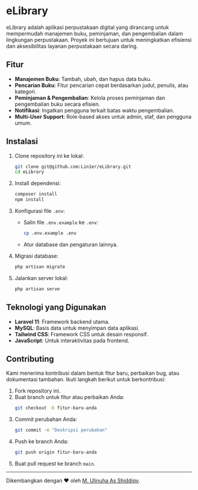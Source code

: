 # eLibrary

eLibrary adalah aplikasi perpustakaan digital yang dirancang untuk mempermudah manajemen buku, peminjaman, dan pengembalian dalam lingkungan perpustakaan. Proyek ini bertujuan untuk meningkatkan efisiensi dan aksesibilitas layanan perpustakaan secara daring.

## Fitur

- **Manajemen Buku**: Tambah, ubah, dan hapus data buku.
- **Pencarian Buku**: Fitur pencarian cepat berdasarkan judul, penulis, atau kategori.
- **Peminjaman & Pengembalian**: Kelola proses peminjaman dan pengembalian buku secara efisien.
- **Notifikasi**: Ingatkan pengguna terkait batas waktu pengembalian.
- **Multi-User Support**: Role-based akses untuk admin, staf, dan pengguna umum.

## Instalasi

1. Clone repository ini ke lokal:
   ```bash
   git clone git@github.com:Lin1er/eLibrary.git
   cd eLibrary
   ```

2. Install dependensi:
   ```bash
   composer install
   npm install
   ```

3. Konfigurasi file `.env`:
   - Salin file `.env.example` ke `.env`:
     ```bash
     cp .env.example .env
     ```
   - Atur database dan pengaturan lainnya.

4. Migrasi database:
   ```bash
   php artisan migrate
   ```

5. Jalankan server lokal:
   ```bash
   php artisan serve
   ```

## Teknologi yang Digunakan

- **Laravel 11**: Framework backend utama.
- **MySQL**: Basis data untuk menyimpan data aplikasi.
- **Tailwind CSS**: Framework CSS untuk desain responsif.
- **JavaScript**: Untuk interaktivitas pada frontend.

## Contributing

Kami menerima kontribusi dalam bentuk fitur baru, perbaikan bug, atau dokumentasi tambahan. Ikuti langkah berikut untuk berkontribusi:

1. Fork repository ini.
2. Buat branch untuk fitur atau perbaikan Anda:
   ```bash
   git checkout -b fitur-baru-anda
   ```
3. Commit perubahan Anda:
   ```bash
   git commit -m "Deskripsi perubahan"
   ```
4. Push ke branch Anda:
   ```bash
   git push origin fitur-baru-anda
   ```
5. Buat pull request ke branch `main`.

---

Dikembangkan dengan ❤️ oleh [M. Ulinuha As Shiddiqy](https://github.com/Lin1er).
